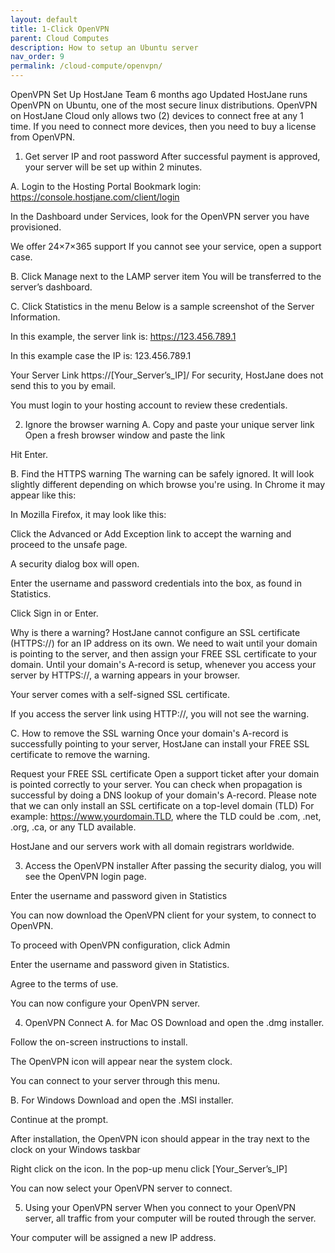 ```yaml
---
layout: default
title: 1-Click OpenVPN
parent: Cloud Computes
description: How to setup an Ubuntu server
nav_order: 9
permalink: /cloud-compute/openvpn/
---
```


OpenVPN Set Up
 HostJane Team
6 months ago Updated
HostJane runs OpenVPN on Ubuntu, one of the most secure linux distributions. OpenVPN on HostJane Cloud only allows two (2) devices to connect free at any 1 time.
If you need to connect more devices, then you need to buy a license from OpenVPN.

1. Get server IP and root password
After successful payment is approved, your server will be set up within 2 minutes.

A. Login to the Hosting Portal
Bookmark login: https://console.hostjane.com/client/login

In the Dashboard under Services, look for the OpenVPN server you have provisioned.



We offer 24×7×365 support
If you cannot see your service, open a support case.

B. Click Manage next to the LAMP server item
You will be transferred to the server’s dashboard.


C. Click Statistics in the menu
Below is a sample screenshot of the Server Information.


In this example, the server link is: https://123.456.789.1

In this example case the IP is: 123.456.789.1

Your Server Link
https://[Your_Server’s_IP]/
For security, HostJane does not send this to you by email.

You must login to your hosting account to review these credentials.

2. Ignore the browser warning
A. Copy and paste your unique server link 
Open a fresh browser window and paste the link

Hit Enter.

B. Find the HTTPS warning
The warning can be safely ignored.
It will look slightly different depending on which browse you're using. In Chrome it may appear like this:



In Mozilla Firefox, it may look like this:



Click the Advanced or Add Exception link to accept the warning and proceed to the unsafe page.

A security dialog box will open.



Enter the username and password credentials into the box, as found in Statistics.

Click Sign in or Enter.

Why is there a warning?
HostJane cannot configure an SSL certificate (HTTPS://) for an IP address on its own. We need to wait until your domain is pointing to the server, and then assign your FREE SSL certificate to your domain.
Until your domain's A-record is setup, whenever you access your server by HTTPS://, a warning appears in your browser.

Your server comes with a self-signed SSL certificate.

If you access the server link using HTTP://, you will not see the warning. 

C. How to remove the SSL warning
Once your domain's A-record is successfully pointing to your server, HostJane can install your FREE SSL certificate to remove the warning.

Request your FREE SSL certificate
Open a support ticket after your domain is pointed correctly to your server.
You can check when propagation is successful by doing a DNS lookup of your domain's A-record.
Please note that we can only install an SSL certificate on a top-level domain (TLD)
For example: https://www.yourdomain.TLD, where the TLD could be .com, .net, .org, .ca, or any TLD available.

HostJane and our servers work with all domain registrars worldwide.

3. Access the OpenVPN installer
After passing the security dialog, you will see the OpenVPN login page.


Enter the username and password given in Statistics


You can now download the OpenVPN client for your system, to connect to OpenVPN.

To proceed with OpenVPN configuration, click Admin

Enter the username and password given in Statistics.


Agree to the terms of use.


You can now configure your OpenVPN server.

4. OpenVPN Connect
A. for Mac OS
Download and open the .dmg installer.

Follow the on-screen instructions to install.

The OpenVPN icon will appear near the system clock.

You can connect to your server through this menu.

B. For Windows
Download and open the .MSI installer.

Continue at the prompt.


After installation, the OpenVPN icon should appear in the tray next to the clock on your Windows taskbar


Right click on the icon. In the pop-up menu click [Your_Server’s_IP]

You can now select your OpenVPN server to connect.

5. Using your OpenVPN server
When you connect to your OpenVPN server, all traffic from your computer will be routed through the server.

Your computer will be assigned a new IP address.

